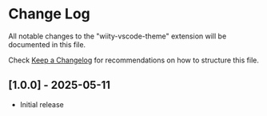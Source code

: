 # Change Log

All notable changes to the "wiity-vscode-theme" extension will be documented in this file.

Check [Keep a Changelog](http://keepachangelog.com/) for recommendations on how to structure this file.

## [1.0.0] - 2025-05-11

- Initial release
